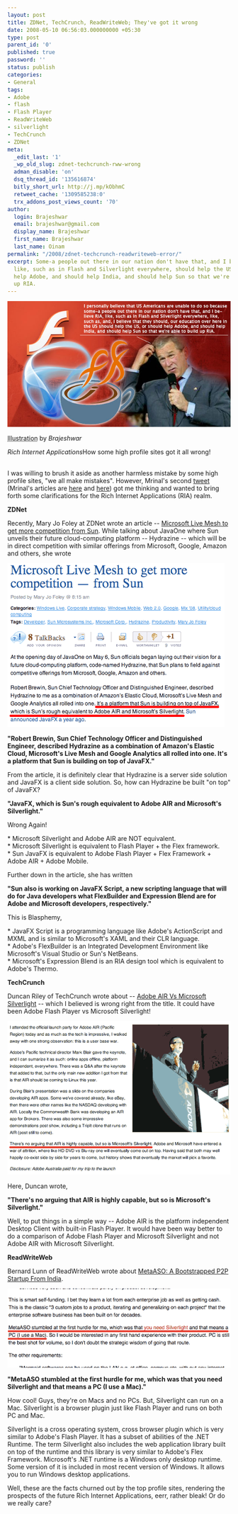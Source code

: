 ```yaml
---
layout: post
title: ZDNet, TechCrunch, ReadWriteWeb; They've got it wrong
date: 2008-05-10 06:56:03.000000000 +05:30
type: post
parent_id: '0'
published: true
password: ''
status: publish
categories:
- General
tags:
- Adobe
- flash
- Flash Player
- ReadWriteWeb
- silverlight
- TechCrunch
- ZDNet
meta:
  _edit_last: '1'
  _wp_old_slug: zdnet-techcrunch-rww-wrong
  adman_disable: 'on'
  dsq_thread_id: '135616874'
  bitly_short_url: http://j.mp/kObhmC
  retweet_cache: '1309585238:0'
  trx_addons_post_views_count: '70'
author:
  login: Brajeshwar
  email: brajeshwar@gmail.com
  display_name: Brajeshwar
  first_name: Brajeshwar
  last_name: Oinam
permalink: "/2008/zdnet-techcrunch-readwriteweb-error/"
excerpt: Some-a people out there in our nation don't have that, and I believe RIA,
  like, such as in Flash and Silverlight everywhere, should help the US, or should
  help Adobe, and should help India, and should help Sun so that we're able to build
  up RIA.
---
```

<div class="figure"><img src="/static/2008/05/ria-confused.jpg" alt="RIA-Confused" />
<p class="credit"><abbr class="type" title="Illustration">Illustration</abbr> by <cite>Brajeshwar</cite></p>
<p class="caption"><em class="title">Rich Internet Applications</em>How some high profile sites got it all wrong!</p>
</div>
<p><!--more--><br />
I was willing to brush it aside as another harmless mistake by some high profile sites, "we all make mistakes". However, Mrinal's second <a href="http://twitter.com/mrinalwadhwa/statuses/807789362">tweet</a> (Mrinal's articles are <a href="http://weblog.mrinalwadhwa.com/2008/05/09/a-list-bloggers-confused-about-rich-internet-application-technologies/">here</a> and <a href="http://weblog.mrinalwadhwa.com/2008/05/10/latest-example-readwriteweb-a-list-bloggers-are-so-confused-about-ria-technologies/">here</a>) got me thinking and wanted to bring forth some clarifications for the Rich Internet Applications (RIA) realm.</p>
<p><strong>ZDNet</strong></p>
<p>Recently, Mary Jo Foley at ZDNet wrote an article -- <a href="http://blogs.zdnet.com/microsoft/?p=1382">Microsoft Live Mesh to get more competition from Sun</a>. While talking about JavaOne where Sun unveils their future cloud-computing platform -- Hydrazine -- which will be in direct competition with similar offerings from Microsoft, Google, Amazon and others, she wrote</p>
<p><img src="/static/2008/05/zdnet-wrong-on-ria.png" alt="ZDNet's wrong interpretation on JavaFX, Adobe AIR and Microsoft Silverlight" style="float: none;" /></p>
<p><strong>"Robert Brewin, Sun Chief Technology Officer and Distinguished Engineer, described Hydrazine as a combination of Amazon's Elastic Cloud, Microsoft's Live Mesh and Google Analytics all rolled into one. It's a platform that Sun is building on top of JavaFX."</strong></p>
<p>From the article, it is definitely clear that Hydrazine is a server side solution and JavaFX is a client side solution. So, how can Hydrazine be built "on top" of JavaFX?</p>
<p><strong>"JavaFX, which is Sun's rough equivalent to Adobe AIR and Microsoft's Silverlight."</strong></p>
<p>Wrong Again!</p>
<p>* Microsoft Silverlight and Adobe AIR are NOT equivalent.<br />
* Microsoft Silverlight is equivalent to Flash Player + the Flex framework.<br />
* Sun JavaFX is equivalent to Adobe Flash Player + Flex Framework + Adobe AIR + Adobe Mobile.</p>
<p>Further down in the article, she has written</p>
<p><strong>"Sun also is working on JavaFX Script, a new scripting language that will do for Java developers what  FlexBuilder and Expression Blend are for Adobe and Microsoft developers, respectively."</strong></p>
<p>This is Blasphemy,</p>
<p>* JavaFX Script is a programming language like Adobe's ActionScript and MXML and is similar to Microsoft's XAML  and their CLR language.<br />
* Adobe's FlexBuilder is an Integrated Development Environment like Microsoft's Visual Studio or Sun's NetBeans.<br />
* Microsoft's Expression Blend is an RIA design tool which is equivalent to Adobe's Thermo.</p>
<p><strong>TechCrunch</strong></p>
<p>Duncan Riley of TechCrunch wrote about -- <a href="http://www.techcrunch.com/2008/02/26/adobe-air-vs-microsoft-silverlight-its-all-about-numbers/">Adobe AIR Vs Microsoft Silverlight</a> -- which I believed is wrong right from the title. It could have been Adobe Flash Player vs Microsoft Silverlight!</p>
<p><img src="/static/2008/05/techcrunch-wrong-on-ria.png" alt="Techcrunch's wrong interpretation on comparing Adobe AIR to Microsoft Silverlight" style="float: none;" /></p>
<p>Here, Duncan wrote,</p>
<p><strong>"There's no arguing that AIR is highly capable, but so is Microsoft's Silverlight."</strong></p>
<p>Well, to put things in a simple way -- Adobe AIR is the platform independent Desktop Client with built-in Flash Player. It would have been way better to do a comparison of Adobe Flash Player and Microsoft Silverlight and not Adobe AIR with Microsoft Silverlight.</p>
<p><strong>ReadWriteWeb</strong></p>
<p>Bernard Lunn of ReadWriteWeb wrote about <a href="http://www.readwriteweb.com/archives/metaaso.php">MetaASO: A Bootstrapped P2P Startup From India</a>.</p>
<p><img src="/static/2008/05/rww-wrong-on-ria.png" alt="ReadWriteWeb's thinks they cannot run Silverlight because they're on Macs" style="float: none;" /></p>
<p><strong>"MetaASO stumbled at the first hurdle for me, which was that you need Silverlight and that means a PC (I use a Mac)."</strong></p>
<p>How cool! Guys, they're on Macs and no PCs. But, Silverlight can run on a Mac. Silverlight is a browser plugin just like Flash Player and runs on both PC and Mac.</p>
<p>Silverlight is a cross operating system, cross browser plugin which is very similar to Adobe's Flash Player. It has a subset of abilities of the .NET Runtime. The term Silverlight also includes the web application library built on top of the runtime and this library is very similar to Adobe's Flex Framework. Microsoft's .NET runtime is a Windows only desktop runtime. Some version of it is included in most recent version of Windows. It allows you to run Windows desktop applications.</p>
<p>Well, these are the facts churned out by the top profile sites, rendering the prospects of the future Rich Internet Applications, eerr, rather bleak! Or do we really care?</p>
